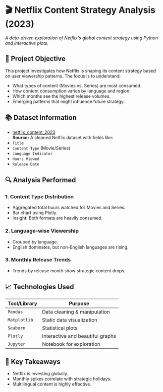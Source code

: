 
# 🎬 Netflix Content Strategy Analysis (2023)

*A data-driven exploration of Netflix's global content strategy using Python and interactive plots.*

## 🎯 Project Objective

This project investigates how Netflix is shaping its content strategy based on user viewership patterns. The focus is to understand:

- What types of content (Movies vs. Series) are most consumed.
- How content consumption varies by language and region.
- Which months see the highest release volumes.
- Emerging patterns that might influence future strategy.

## 📚 Dataset Information

- <a href = "https://github.com/MohithKumar8897/Netflix-Content-Strategy-Analysis-with-Python/blob/main/netflix_content_2023.csv">netflix_content_2023</a>  
**Source:** A cleaned Netflix dataset with fields like:
- `Title`
- `Content Type` (Movie/Series)
- `Language Indicator`
- `Hours Viewed`
- `Release Date`

## 🔍 Analysis Performed

### 1. Content Type Distribution
- Aggregated total hours watched for Movies and Series.
- Bar chart using Plotly.
- Insight: Both formats are heavily consumed.

### 2. Language-wise Viewership
- Grouped by language.
- English dominates, but non-English languages are rising.

### 3. Monthly Release Trends
- Trends by release month show strategic content drops.

## 📈 Technologies Used

| Tool/Library     | Purpose                          |
|------------------|----------------------------------|
| `Pandas`         | Data cleaning & manipulation     |
| `Matplotlib`     | Static data visualization        |
| `Seaborn`        | Statistical plots                |
| `Plotly`         | Interactive and beautiful graphs |
| `Jupyter`        | Notebook for exploration         |

## 🧠 Key Takeaways

- Netflix is investing globally.
- Monthly spikes correlate with strategic holidays.
- Multilingual content is highly effective.

